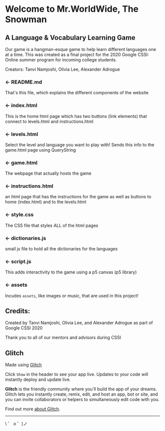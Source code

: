 # Welcome to Mr.WorldWide, The Snowman

## A Language & Vocabulary Learning Game

Our game is a hangman-esque game to help learn different languages one at a time. This was created as a final project for the 2020 Google CSSI: Online summer program for incoming college students.

Creators: Tanvi Namjoshi, Olivia Lee, Alexander Adrogue

### ← README.md

That's this file, which explains the different components of the website

### ← index.html

This is the home html page which has two buttons (link elements) that connect to levels.html and instructions.html

### ← levels.html

Select the level and language you want to play with! Sends this info to the game.html page using QueryString

### ← game.html

The webpage that actually hosts the game

### ← instructions.html

an html page that has the instructions for the game as well as buttons to home (index.html) and to the levels.html

### ← style.css

The CSS file that styles ALL of the html pages

### ← dictionaries.js

small js file to hold all the dictionaries for the languages

### ← script.js

This adds interactivity to the game using a p5 canvas (p5 library)

### ← assets

Incudes `assets`, like images or music, that are used in this project!

## Credits:
Created by Tanvi Namjoshi, Olivia Lee, and Alexander Adrogue as part of Google CSSI 2020 

Thank you to all of our mentors and advisors during CSSI


## Glitch

Made using [Glitch](https://glitch.com/)

Click `Show` in the header to see your app live. Updates to your code will instantly deploy and update live.

**Glitch** is the friendly community where you'll build the app of your dreams. Glitch lets you instantly create, remix, edit, and host an app, bot or site, and you can invite collaborators or helpers to simultaneously edit code with you.

Find out more [about Glitch](https://glitch.com/about).

---

\ ゜ o ゜)ノ
